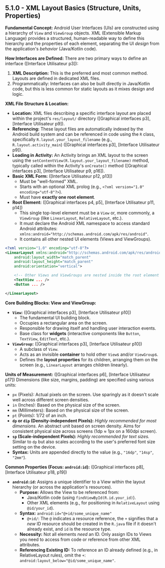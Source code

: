 


## 5.1.0 - XML Layout Basics (Structure, Units, Properties)

**Fundamental Concept:**
Android User Interfaces (UIs) are constructed using a hierarchy of `View` and `ViewGroup` objects. XML (Extensible Markup Language) provides a structured, human-readable way to define this hierarchy and the properties of each element, separating the UI *design* from the application's *behavior* (Java/Kotlin code).

**How Interfaces are Defined:**
There are two primary ways to define an interface ([Interface Utilisateur p3]):
1.  **XML Description:** This is the preferred and most common method. Layouts are defined in dedicated XML files.
2.  Programmatically: Interfaces can also be built directly in Java/Kotlin code, but this is less common for static layouts as it mixes design and logic.

**XML File Structure & Location:**
*   **Location:** XML files describing a specific interface layout are placed within the project's `res/layout/` directory ([Graphical interfaces p3], [Interface Utilisateur p9]).
*   **Referencing:** These layout files are automatically indexed by the Android build system and can be referenced in code using the `R` class, specifically `R.layout.your_layout_filename` (e.g., `R.layout.activity_main`) ([Graphical interfaces p3], [Interface Utilisateur p9]).
*   **Loading in Activity:** An Activity brings an XML layout to the screen using the `setContentView(R.layout.your_layout_filename)` method, typically called within the Activity's `onCreate()` method ([Graphical interfaces p3], [Interface Utilisateur p9, p16]).
*   **Basic XML Form:** ([Interface Utilisateur p12, p13])
    *   Must be "well-formed" XML.
    *   Starts with an optional XML prolog (e.g., `<?xml version="1.0" encoding="utf-8"?>`).
    *   Must have **exactly one root element**.
*   **Root Element:** ([Graphical interfaces p4, p5], [Interface Utilisateur p11, p14])
    *   This single top-level element must be a `View` or, more commonly, a `ViewGroup` (like `LinearLayout`, `RelativeLayout`, etc.).
    *   It must declare the Android XML namespace to access standard Android attributes: `xmlns:android="http://schemas.android.com/apk/res/android"`.
    *   It contains all other nested UI elements (Views and ViewGroups).

```xml
<?xml version="1.0" encoding="utf-8"?>
<LinearLayout xmlns:android="http://schemas.android.com/apk/res/android"
    android:layout_width="match_parent"
    android:layout_height="match_parent"
    android:orientation="vertical">

    <!-- Other Views and ViewGroups are nested inside the root element -->
    <TextView ... />
    <Button ... />

</LinearLayout>
```

**Core Building Blocks: View and ViewGroup:**
*   **`View`:** ([Graphical interfaces p3], [Interface Utilisateur p10])
    *   The fundamental UI building block.
    *   Occupies a rectangular area on the screen.
    *   Responsible for drawing itself and handling user interaction events.
    *   Base class for **widgets** (interactive components like `Button`, `TextView`, `EditText`, etc.).
*   **`ViewGroup`:** ([Graphical interfaces p3], [Interface Utilisateur p10])
    *   A subclass of `View`.
    *   Acts as an invisible **container** to hold other `View`s and/or `ViewGroup`s.
    *   Defines the **layout properties** for its children, arranging them on the screen (e.g., `LinearLayout` arranges children linearly).

**Units of Measurement:** ([Graphical interfaces p6], [Interface Utilisateur p17])
Dimensions (like size, margins, padding) are specified using various units:
*   `px` (Pixels): Actual pixels on the screen. Use sparingly as it doesn't scale well across different screen densities.
*   `in` (Inches): Based on the physical size of the screen.
*   `mm` (Millimeters): Based on the physical size of the screen.
*   `pt` (Points): 1/72 of an inch.
*   **`dp` or `dip` (Density-independent Pixels):** *Highly recommended for most dimensions.* An abstract unit based on screen density. Aims for consistent physical size across screens (1dp ≈ 1px on a 160dpi screen).
*   **`sp` (Scale-independent Pixels):** *Highly recommended for text sizes.* Similar to `dp` but also scales according to the user's preferred font size setting on the device.
*   **Syntax:** Units are appended directly to the value (e.g., `"16dp"`, `"14sp"`, `"2mm"`).

**Common Properties (Focus: `android:id`):** ([Graphical interfaces p8], [Interface Utilisateur p18, p19])
*   **`android:id`:** Assigns a unique identifier to a View within the layout hierarchy (or across the application's resources).
    *   **Purpose:** Allows the View to be referenced from:
        *   Java/Kotlin code (using `findViewById(R.id.your_id)`).
        *   Other XML elements (e.g., for positioning in `RelativeLayout` using `@id/your_id`).
    *   **Syntax:** `android:id="@+id/some_unique_name"`
        *   `@+id/`: The `@` indicates a resource reference, the `+` signifies that a *new* ID resource should be created in the `R.java` file if it doesn't already exist, and `id` is the resource type.
    *   **Necessity:** Not all elements *need* an ID. Only assign IDs to Views you need to access from code or reference from other XML attributes.
    *   **Referencing Existing ID:** To reference an ID already defined (e.g., in RelativeLayout rules), omit the `+`: `android:layout_below="@id/some_unique_name"`.

